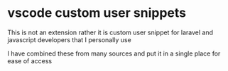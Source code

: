 # vscode custom user snippets

This is not an extension rather it is custom user snippet for laravel and javascript developers that I personally use

I have combined these from many sources and put it in a single place for ease of access
